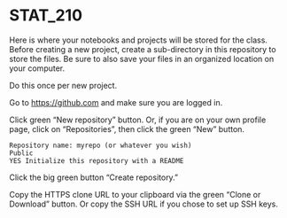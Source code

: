 # STAT_210

Here is where your notebooks and projects will be stored for the class.  Before creating a new project, create a sub-directory in this repository to store the files.  Be sure to also save your files in an organized location on your computer.

Do this once per new project.

Go to https://github.com and make sure you are logged in.

Click green “New repository” button. Or, if you are on your own profile page, click on “Repositories”, then click the green “New” button.

    Repository name: myrepo (or whatever you wish)
    Public
    YES Initialize this repository with a README

Click the big green button “Create repository.”

Copy the HTTPS clone URL to your clipboard via the green “Clone or Download” button. Or copy the SSH URL if you chose to set up SSH keys.
